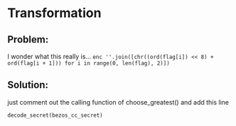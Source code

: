 # Transformation

## Problem:
I wonder what this really is... ``enc ''.join([chr((ord(flag[i]) << 8) + ord(flag[i + 1])) for i in range(0, len(flag), 2)])``

## Solution:

just comment out the calling function of choose_greatest() and add this line

``
decode_secret(bezos_cc_secret)
``